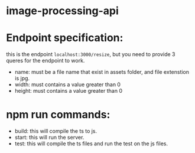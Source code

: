 # image-processing-api


# Endpoint specification: 

this is the endpoint ``` localhost:3000/resize ```, but you need to provide 3 queres for the endpoint to work.

* name:
 must be a file name that exist in assets folder, and file extenstion is jpg.
* width:
 must contains a value greater than 0
* height:
 must contains a value greater than 0

# npm run commands:

* build:
this will compile the ts to js.
* start:
this will run the server.
* test:
this will compile the ts files and run the test on the js files.
